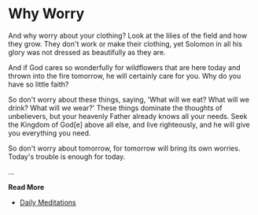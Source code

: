 # Why Worry

And why worry about your clothing? Look at the lilies of the field and how they
grow. They don't work or make their clothing, yet Solomon in all his glory was
not dressed as beautifully as they are. 

And  if God cares so wonderfully for wildflowers that are here today and  thrown
into the fire tomorrow, he will certainly care for you. Why do  you have so
little faith?

So don't worry about these things, saying, 'What will we eat? What will we
drink? What will we wear?' These things dominate the thoughts of unbelievers,
but your heavenly Father already knows all your needs. Seek the Kingdom of
God[e] above all else, and live righteously, and he will give you everything you
need.

So don't worry about tomorrow, for tomorrow will bring its own worries. Today's
trouble is enough for today.

...

**Read More**

* [Daily Meditations](https://spiritual-things.org/blog/daily/06-04.md)

